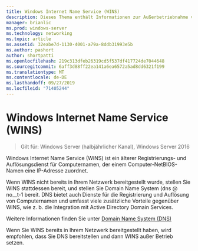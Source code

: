 ```yaml
---
title: Windows Internet Name Service (WINS)
description: Dieses Thema enthält Informationen zur Außerbetriebnahme von WINS und zum Verwenden von DNS für die Namensauflösungsdienste in Ihrem Netzwerk.
manager: brianlic
ms.prod: windows-server
ms.technology: networking
ms.topic: article
ms.assetid: 32eabe7d-1130-4001-a79a-8ddb31993e5b
ms.author: pashort
author: shortpatti
ms.openlocfilehash: 219c313dfeb26319cd5f537df417724de7044648
ms.sourcegitcommit: 6aff3d88ff22ea141a6ea6572a5ad8dd6321f199
ms.translationtype: MT
ms.contentlocale: de-DE
ms.lasthandoff: 09/27/2019
ms.locfileid: "71405244"
---
```

#  <a name="windows-internet-name-service-wins"></a>Windows Internet Name Service (WINS)

>Gilt für: Windows Server (halbjährlicher Kanal), Windows Server 2016

Windows Internet Name Service (WINS) ist ein älterer Registrierungs- und Auflösungsdienst für Computernamen, der einem Computer-NetBIOS-Namen eine IP-Adresse zuordnet.

Wenn WINS nicht bereits in Ihrem Netzwerk bereitgestellt wurde, stellen Sie WINS stattdessen bereit, und stellen Sie Domain Name System \(dns @ no__t-1 bereit. DNS bietet auch Dienste für die Registrierung und Auflösung von Computernamen und umfasst viele zusätzliche Vorteile gegenüber WINS, wie z. b. die Integration mit Active Directory Domain Services.

Weitere Informationen finden Sie unter [Domain Name System (DNS)](https://docs.microsoft.com/windows-server/networking/dns/dns-top)

Wenn Sie WINS bereits in Ihrem Netzwerk bereitgestellt haben, wird empfohlen, dass Sie DNS bereitstellen und dann WINS außer Betrieb setzen.
